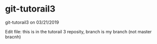 # git-tutorail3
git-tutorail3 on 03/21/2019

Edit file: this is in the tutorail 3 reposity, branch is my branch (not master bracnh)
